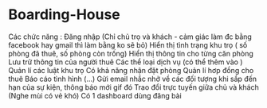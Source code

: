 # Boarding-House
Các chức năng :
  Đăng nhập (Chỉ chủ trọ và khách - cảm giác làm đc bằng facebook hay gmail thì làm bằng ko sẽ bỏ)
  Hiển thị tình trạng khu trọ ( số phòng đã thuê, số phòng còn trống)
  Hiển thị thông tin cho từng căn phòng
  Lưu trữ thông tin của người thuê
  Các thể loại dịch vụ (có thể thêm vào )
  Quản lí các luật khu trọ
  Có khả năng nhận đặt phòng
  Quản lí hơp đồng cho thuê
  Báo cáo tình hình (...)
  Gửi email nhắc nhở về các đối tượng khi sắp đến hạn của sự kiện, thông báo mới gif đó
  Trao đổi trực tuyến giữa chủ và khách (Nghe mùi có vẻ khó)
  Có 1 dashboard dùng đăng bài
